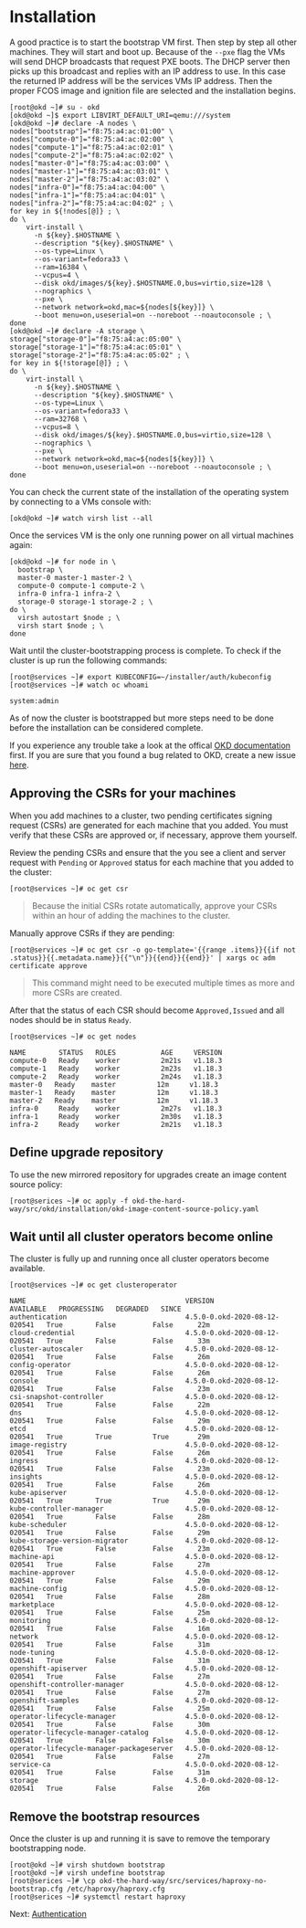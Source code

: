 # Installation

A good practice is to start the bootstrap VM first. Then step by step all other
machines. They will start and boot up. Because of the `--pxe` flag the VMs will
send DHCP broadcasts that request PXE boots. The DHCP server then picks up this
broadcast and replies with an IP address to use. In this case the returned IP
address will be the services VMs IP address. Then the proper FCOS image and
ignition file are selected and the installation begins.

```shell
[root@okd ~]# su - okd
[okd@okd ~]$ export LIBVIRT_DEFAULT_URI=qemu:///system
[okd@okd ~]# declare -A nodes \
nodes["bootstrap"]="f8:75:a4:ac:01:00" \
nodes["compute-0"]="f8:75:a4:ac:02:00" \
nodes["compute-1"]="f8:75:a4:ac:02:01" \
nodes["compute-2"]="f8:75:a4:ac:02:02" \
nodes["master-0"]="f8:75:a4:ac:03:00" \
nodes["master-1"]="f8:75:a4:ac:03:01" \
nodes["master-2"]="f8:75:a4:ac:03:02" \
nodes["infra-0"]="f8:75:a4:ac:04:00" \
nodes["infra-1"]="f8:75:a4:ac:04:01" \
nodes["infra-2"]="f8:75:a4:ac:04:02" ; \
for key in ${!nodes[@]} ; \
do \
    virt-install \
      -n ${key}.$HOSTNAME \
      --description "${key}.$HOSTNAME" \
      --os-type=Linux \
      --os-variant=fedora33 \
      --ram=16384 \
      --vcpus=4 \
      --disk okd/images/${key}.$HOSTNAME.0,bus=virtio,size=128 \
      --nographics \
      --pxe \
      --network network=okd,mac=${nodes[${key}]} \
      --boot menu=on,useserial=on --noreboot --noautoconsole ; \
done
[okd@okd ~]# declare -A storage \
storage["storage-0"]="f8:75:a4:ac:05:00" \
storage["storage-1"]="f8:75:a4:ac:05:01" \
storage["storage-2"]="f8:75:a4:ac:05:02" ; \
for key in ${!storage[@]} ; \
do \
    virt-install \
      -n ${key}.$HOSTNAME \
      --description "${key}.$HOSTNAME" \
      --os-type=Linux \
      --os-variant=fedora33 \
      --ram=32768 \
      --vcpus=8 \
      --disk okd/images/${key}.$HOSTNAME.0,bus=virtio,size=128 \
      --nographics \
      --pxe \
      --network network=okd,mac=${nodes[${key}]} \
      --boot menu=on,useserial=on --noreboot --noautoconsole ; \
done
```

You can check the current state of the installation of the operating system by
connecting to a VMs console with:

```shell
[okd@okd ~]# watch virsh list --all
```

Once the services VM is the only one running power on all virtual machines
again:

```shell
[okd@okd ~]# for node in \
  bootstrap \
  master-0 master-1 master-2 \
  compute-0 compute-1 compute-2 \
  infra-0 infra-1 infra-2 \
  storage-0 storage-1 storage-2 ; \
do \
  virsh autostart $node ; \
  virsh start $node ; \
done
```

Wait until the cluster-bootstrapping process is complete. To check if the
cluster is up run the following commands:

```shell
[root@services ~]# export KUBECONFIG=~/installer/auth/kubeconfig
[root@services ~]# watch oc whoami

system:admin
```

As of now the cluster is bootstrapped but more steps need to be done before the
installation can be considered complete.

If you experience any trouble take a look at the offical [OKD
documentation](https://docs.okd.io/latest/installing/installing_bare_metal/installing-restricted-networks-bare-metal.html)
first. If you are sure that you found a bug related to OKD, create a new issue
[here](https://github.com/openshift/okd/issues/new/choose).

## Approving the CSRs for your machines

When you add machines to a cluster, two pending certificates signing request
(CSRs) are generated for each machine that you added. You must verify that these
CSRs are approved or, if necessary, approve them yourself.

Review the pending CSRs and ensure that the you see a client and server request
with `Pending` or `Approved` status for each machine that you added to the
cluster:

```shell
[root@services ~]# oc get csr
```

> Because the initial CSRs rotate automatically, approve your CSRs within an
> hour of adding the machines to the cluster.

Manually approve CSRs if they are pending:

```shell
[root@services ~]# oc get csr -o go-template='{{range .items}}{{if not .status}}{{.metadata.name}}{{"\n"}}{{end}}{{end}}' | xargs oc adm certificate approve
```

> This command might need to be executed multiple times as more and more CSRs
> are created.

After that the status of each CSR should become `Approved,Issued` and all nodes
should be in status `Ready`.

```shell
[root@services ~]# oc get nodes

NAME        STATUS   ROLES           AGE     VERSION
compute-0   Ready    worker          2m21s   v1.18.3
compute-1   Ready    worker          2m23s   v1.18.3
compute-2   Ready    worker          2m24s   v1.18.3
master-0   Ready    master          12m     v1.18.3
master-1   Ready    master          12m     v1.18.3
master-2   Ready    master          12m     v1.18.3
infra-0     Ready    worker          2m27s   v1.18.3
infra-1     Ready    worker          2m30s   v1.18.3
infra-2     Ready    worker          2m21s   v1.18.3
```

## Define upgrade repository

To use the new mirrored repository for upgrades create an image content source
policy:

```shell
[root@serices ~]# oc apply -f okd-the-hard-way/src/okd/installation/okd-image-content-source-policy.yaml
```

## Wait until all cluster operators become online

The cluster is fully up and running once all cluster operators become available.

```shell
[root@services ~]# oc get clusteroperator

NAME                                       VERSION                         AVAILABLE   PROGRESSING   DEGRADED   SINCE
authentication                             4.5.0-0.okd-2020-08-12-020541   True        False         False      22m
cloud-credential                           4.5.0-0.okd-2020-08-12-020541   True        False         False      33m
cluster-autoscaler                         4.5.0-0.okd-2020-08-12-020541   True        False         False      26m
config-operator                            4.5.0-0.okd-2020-08-12-020541   True        False         False      26m
console                                    4.5.0-0.okd-2020-08-12-020541   True        False         False      23m
csi-snapshot-controller                    4.5.0-0.okd-2020-08-12-020541   True        False         False      22m
dns                                        4.5.0-0.okd-2020-08-12-020541   True        False         False      29m
etcd                                       4.5.0-0.okd-2020-08-12-020541   True        True          True       29m
image-registry                             4.5.0-0.okd-2020-08-12-020541   True        False         False      26m
ingress                                    4.5.0-0.okd-2020-08-12-020541   True        False         False      23m
insights                                   4.5.0-0.okd-2020-08-12-020541   True        False         False      26m
kube-apiserver                             4.5.0-0.okd-2020-08-12-020541   True        True          True       29m
kube-controller-manager                    4.5.0-0.okd-2020-08-12-020541   True        False         False      28m
kube-scheduler                             4.5.0-0.okd-2020-08-12-020541   True        False         False      29m
kube-storage-version-migrator              4.5.0-0.okd-2020-08-12-020541   True        False         False      23m
machine-api                                4.5.0-0.okd-2020-08-12-020541   True        False         False      27m
machine-approver                           4.5.0-0.okd-2020-08-12-020541   True        False         False      29m
machine-config                             4.5.0-0.okd-2020-08-12-020541   True        False         False      28m
marketplace                                4.5.0-0.okd-2020-08-12-020541   True        False         False      25m
monitoring                                 4.5.0-0.okd-2020-08-12-020541   True        False         False      16m
network                                    4.5.0-0.okd-2020-08-12-020541   True        False         False      31m
node-tuning                                4.5.0-0.okd-2020-08-12-020541   True        False         False      31m
openshift-apiserver                        4.5.0-0.okd-2020-08-12-020541   True        False         False      27m
openshift-controller-manager               4.5.0-0.okd-2020-08-12-020541   True        False         False      27m
openshift-samples                          4.5.0-0.okd-2020-08-12-020541   True        False         False      25m
operator-lifecycle-manager                 4.5.0-0.okd-2020-08-12-020541   True        False         False      30m
operator-lifecycle-manager-catalog         4.5.0-0.okd-2020-08-12-020541   True        False         False      30m
operator-lifecycle-manager-packageserver   4.5.0-0.okd-2020-08-12-020541   True        False         False      27m
service-ca                                 4.5.0-0.okd-2020-08-12-020541   True        False         False      31m
storage                                    4.5.0-0.okd-2020-08-12-020541   True        False         False      26m
```

## Remove the bootstrap resources

Once the cluster is up and running it is save to remove the temporary
bootstrapping node.

```shell
[root@okd ~]# virsh shutdown bootstrap
[root@okd ~]# virsh undefine bootstrap
[root@serices ~]# \cp okd-the-hard-way/src/services/haproxy-no-bootstrap.cfg /etc/haproxy/haproxy.cfg
[root@serices ~]# systemctl restart haproxy
```

Next: [Authentication](10-authentication.md)
